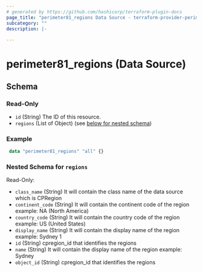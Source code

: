 ```yaml
---
# generated by https://github.com/hashicorp/terraform-plugin-docs
page_title: "perimeter81_regions Data Source - terraform-provider-perimeter81"
subcategory: ""
description: |-
  
---
```


# perimeter81_regions (Data Source)





<!-- schema generated by tfplugindocs -->
## Schema

### Read-Only

- `id` (String) The ID of this resource.
- `regions` (List of Object) (see [below for nested schema](#nestedatt--regions))

### Example

```terraform
 data "perimeter81_regions" "all" {}
```

<a id="nestedatt--regions"></a>
### Nested Schema for `regions`

Read-Only:

- `class_name` (String) It will contain the class name of the data source which is CPRegion
- `continent_code` (String) It will contain the continent code of the region example: NA (North America)
- `country_code` (String)  It will contain the country code of the region example: US (United States)
- `display_name` (String) It will contain the display name of the region example: Sydney 1
- `id` (String) cpregion_id that identifies the regions
- `name` (String) It will contain the display name of the region example: Sydney
- `object_id` (String) cpregion_id that identifies the regions
